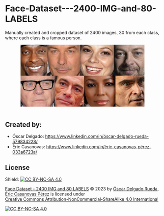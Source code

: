 # Face-Dataset---2400-IMG-and-80-LABELS
 Manually created and cropped dataset of 2400 images, 30 from each class, where each class is a famous person.

<div align="center">
<img src="https://github.com/oscardelgado02/oscardelgado02/blob/main/images/FaceDataset2400IMG80LABELS-Preview.png" align="center" style="width: 80%" />
</div>
<br>

## Created by:
 - Óscar Delgado: https://www.linkedin.com/in/óscar-delgado-rueda-579834228/
 - Èric Casanovas: https://www.linkedin.com/in/èric-casanovas-pérez-033a6723a/

## License

Shield: [![CC BY-NC-SA 4.0][cc-by-nc-sa-shield]][cc-by-nc-sa]

<p xmlns:cc="http://creativecommons.org/ns#" xmlns:dct="http://purl.org/dc/terms/"><a property="dct:title" rel="cc:attributionURL" href="https://github.com/oscardelgado02/Face-Dataset---2400-IMG-and-80-LABELS">Face Dataset - 2400 IMG and 80 LABELS</a> © 2023 by <a rel="cc:attributionURL dct:creator" property="cc:attributionName" href="https://github.com/oscardelgado02">Óscar Delgado Rueda, Èric Casanovas Pérez</a> is licensed under <a href="https://creativecommons.org/licenses/by-nc-sa/4.0/?ref=chooser-v1" target="_blank" rel="license noopener noreferrer" style="display:inline-block;">Creative Commons Attribution-NonCommercial-ShareAlike 4.0 International</a></p>

[![CC BY-NC-SA 4.0][cc-by-nc-sa-image]][cc-by-nc-sa]

[cc-by-nc-sa]: http://creativecommons.org/licenses/by-nc-sa/4.0/
[cc-by-nc-sa-image]: https://licensebuttons.net/l/by-nc-sa/4.0/88x31.png
[cc-by-nc-sa-shield]: https://img.shields.io/badge/License-CC%20BY--NC--SA%204.0-lightgrey.svg
